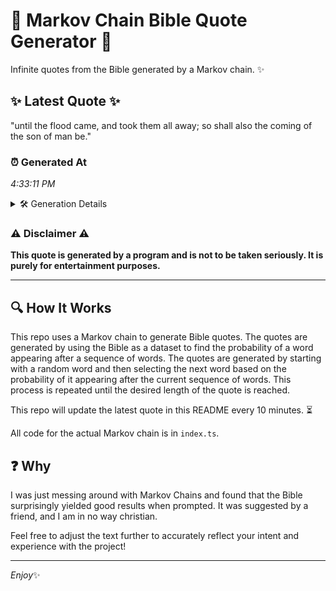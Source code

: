 # 📖 Markov Chain Bible Quote Generator 📖

Infinite quotes from the Bible generated by a Markov chain. ✨

## ✨ Latest Quote ✨
"until the flood came, and took them all away; so shall also the coming of the son of man be."

### ⏰ Generated At
*4:33:11 PM*

<details>
    <summary>🛠️ Generation Details</summary>
    <p>
        <strong>🌱 Seed:</strong> until<br>
        <strong>🔄 Iterations:</strong> 19<br>
        <strong>📜 Context History:</strong><br>[ until ]: the<br>[ until, the ]: flood<br>[ until, the, flood ]: came,<br>[ until, the, flood, came, ]: and<br>[ until, the, flood, came,, and ]: took<br>[ until, the, flood, came,, and, took ]: them<br>[ the, flood, came,, and, took, them ]: all<br>[ flood, came,, and, took, them, all ]: away;<br>[ came,, and, took, them, all, away; ]: so<br>[ and, took, them, all, away;, so ]: shall<br>[ took, them, all, away;, so, shall ]: also<br>[ them, all, away;, so, shall, also ]: the<br>[ all, away;, so, shall, also, the ]: coming<br>[ away;, so, shall, also, the, coming ]: of<br>[ so, shall, also, the, coming, of ]: the<br>[ shall, also, the, coming, of, the ]: son<br>[ also, the, coming, of, the, son ]: of<br>[ the, coming, of, the, son, of ]: man<br>[ coming, of, the, son, of, man ]: be.<br>
    </p>
</details>

### ⚠️ Disclaimer ⚠️
**This quote is generated by a program and is not to be taken seriously. It is purely for entertainment purposes.**

---

## 🔍 How It Works

This repo uses a Markov chain to generate Bible quotes. The quotes are generated by using the Bible as a dataset to find the probability of a word appearing after a sequence of words. The quotes are generated by starting with a random word and then selecting the next word based on the probability of it appearing after the current sequence of words. This process is repeated until the desired length of the quote is reached.

This repo will update the latest quote in this README every 10 minutes. ⏳

All code for the actual Markov chain is in `index.ts`.

## ❓ Why

I was just messing around with Markov Chains and found that the Bible surprisingly yielded good results when prompted. 
It was suggested by a friend, and I am in no way christian.

Feel free to adjust the text further to accurately reflect your intent and experience with the project!

---

*Enjoy*✨
